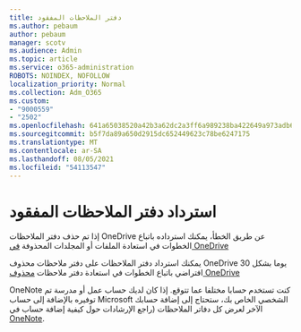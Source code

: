 ```yaml
---
title: دفتر الملاحظات المفقود
ms.author: pebaum
author: pebaum
manager: scotv
ms.audience: Admin
ms.topic: article
ms.service: o365-administration
ROBOTS: NOINDEX, NOFOLLOW
localization_priority: Normal
ms.collection: Adm_O365
ms.custom:
- "9000559"
- "2502"
ms.openlocfilehash: 641a65038520a42b3a62dc2a3ff6a989238ba422649a973adb6f42cf556e5a53
ms.sourcegitcommit: b5f7da89a650d2915dc652449623c78be6247175
ms.translationtype: MT
ms.contentlocale: ar-SA
ms.lasthandoff: 08/05/2021
ms.locfileid: "54113547"
---
```

# <a name="recover-missing-notebook"></a>استرداد دفتر الملاحظات المفقود

إذا تم حذف دفتر الملاحظات OneDrive عن طريق الخطأ، يمكنك استرداده باتباع الخطوات في استعادة الملفات أو المجلدات المحذوفة [في OneDrive](https://support.office.com/article/949ada80-0026-4db3-a953-c99083e6a84f)

يمكنك استرداد دفتر الملاحظات على دفتر ملاحظات محذوف OneDrive 30 يوما بشكل افتراضي باتباع الخطوات في استعادة دفتر ملاحظات [محذوف OneDrive](https://docs.microsoft.com/onedrive/restore-deleted-onedrive)

OneNote كنت تستخدم حسابا مختلفا عما تتوقع. إذا كان لديك حساب عمل أو مدرسة تم توفيره بالإضافة إلى حساب Microsoft الشخصي الخاص بك، ستحتاج إلى إضافة حسابك الآخر لعرض كل دفاتر الملاحظات (راجع الإرشادات حول كيفية إضافة حساب في [OneNote](https://support.office.com/article/5afff855-54ee-47e4-a773-db048d4ac299).
